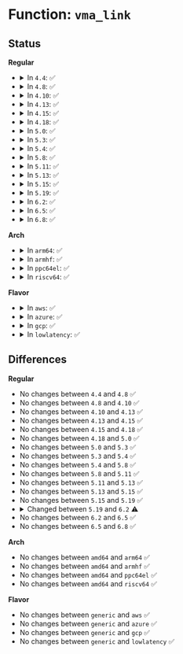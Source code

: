 # Function: <code>vma_link</code>

## Status
<b>Regular</b>
<ul>
<li>
<details>
<summary>In <code>4.4</code>: ✅</summary>

```c
void vma_link(struct mm_struct *mm, struct vm_area_struct *vma, struct vm_area_struct *prev, struct rb_node **rb_link, struct rb_node *rb_parent);
```

**Collision:** Unique Static

**Inline:** No

**Transformation:** False

**Instances:**

```
In mm/mmap.c (ffffffff811c4bc0)
Location: mm/mmap.c:668
Inline: False
Direct callers:
  - mm/mmap.c:do_brk
  - mm/mmap.c:mmap_region
  - mm/mmap.c:mmap_region
  - mm/mmap.c:insert_vm_struct
  - mm/mmap.c:copy_vma
```
**Symbols:**

```
ffffffff811c4bc0-ffffffff811c4c7b: vma_link (STB_LOCAL)
```
</details>
</li>
<li>
<details>
<summary>In <code>4.8</code>: ✅</summary>

```c
void vma_link(struct mm_struct *mm, struct vm_area_struct *vma, struct vm_area_struct *prev, struct rb_node **rb_link, struct rb_node *rb_parent);
```

**Collision:** Unique Static

**Inline:** No

**Transformation:** False

**Instances:**

```
In mm/mmap.c (ffffffff811e09e0)
Location: mm/mmap.c:560
Inline: False
Direct callers:
  - mm/mmap.c:copy_vma
  - mm/mmap.c:insert_vm_struct
  - mm/mmap.c:do_brk
  - mm/mmap.c:mmap_region
  - mm/mmap.c:mmap_region
```
**Symbols:**

```
ffffffff811e09e0-ffffffff811e0a9b: vma_link (STB_LOCAL)
```
</details>
</li>
<li>
<details>
<summary>In <code>4.10</code>: ✅</summary>

```c
void vma_link(struct mm_struct *mm, struct vm_area_struct *vma, struct vm_area_struct *prev, struct rb_node **rb_link, struct rb_node *rb_parent);
```

**Collision:** Unique Static

**Inline:** No

**Transformation:** False

**Instances:**

```
In mm/mmap.c (ffffffff811f0910)
Location: mm/mmap.c:587
Inline: False
Direct callers:
  - mm/mmap.c:copy_vma
  - mm/mmap.c:insert_vm_struct
  - mm/mmap.c:do_brk
  - mm/mmap.c:mmap_region
  - mm/mmap.c:mmap_region
```
**Symbols:**

```
ffffffff811f0910-ffffffff811f09cb: vma_link (STB_LOCAL)
```
</details>
</li>
<li>
<details>
<summary>In <code>4.13</code>: ✅</summary>

```c
void vma_link(struct mm_struct *mm, struct vm_area_struct *vma, struct vm_area_struct *prev, struct rb_node **rb_link, struct rb_node *rb_parent);
```

**Collision:** Unique Static

**Inline:** No

**Transformation:** False

**Instances:**

```
In mm/mmap.c (ffffffff811fb790)
Location: mm/mmap.c:603
Inline: False
Direct callers:
  - mm/mmap.c:copy_vma
  - mm/mmap.c:insert_vm_struct
  - mm/mmap.c:do_brk_flags
  - mm/mmap.c:mmap_region
  - mm/mmap.c:mmap_region
```
**Symbols:**

```
ffffffff811fb790-ffffffff811fb84b: vma_link (STB_LOCAL)
```
</details>
</li>
<li>
<details>
<summary>In <code>4.15</code>: ✅</summary>

```c
void vma_link(struct mm_struct *mm, struct vm_area_struct *vma, struct vm_area_struct *prev, struct rb_node **rb_link, struct rb_node *rb_parent);
```

**Collision:** Unique Static

**Inline:** No

**Transformation:** False

**Instances:**

```
In mm/mmap.c (ffffffff81213cd0)
Location: mm/mmap.c:604
Inline: False
Direct callers:
  - mm/mmap.c:copy_vma
  - mm/mmap.c:insert_vm_struct
  - mm/mmap.c:do_brk_flags
  - mm/mmap.c:mmap_region
  - mm/mmap.c:mmap_region
```
**Symbols:**

```
ffffffff81213cd0-ffffffff81213d8b: vma_link (STB_LOCAL)
```
</details>
</li>
<li>
<details>
<summary>In <code>4.18</code>: ✅</summary>

```c
void vma_link(struct mm_struct *mm, struct vm_area_struct *vma, struct vm_area_struct *prev, struct rb_node **rb_link, struct rb_node *rb_parent);
```

**Collision:** Unique Static

**Inline:** No

**Transformation:** False

**Instances:**

```
In mm/mmap.c (ffffffff81234be0)
Location: mm/mmap.c:613
Inline: False
Direct callers:
  - mm/mmap.c:copy_vma
  - mm/mmap.c:insert_vm_struct
  - mm/mmap.c:do_brk_flags
  - mm/mmap.c:mmap_region
  - mm/mmap.c:mmap_region
```
**Symbols:**

```
ffffffff81234be0-ffffffff81234ca1: vma_link (STB_LOCAL)
```
</details>
</li>
<li>
<details>
<summary>In <code>5.0</code>: ✅</summary>

```c
void vma_link(struct mm_struct *mm, struct vm_area_struct *vma, struct vm_area_struct *prev, struct rb_node **rb_link, struct rb_node *rb_parent);
```

**Collision:** Unique Static

**Inline:** No

**Transformation:** False

**Instances:**

```
In mm/mmap.c (ffffffff81248360)
Location: mm/mmap.c:637
Inline: False
Direct callers:
  - mm/mmap.c:copy_vma
  - mm/mmap.c:insert_vm_struct
  - mm/mmap.c:do_brk_flags
  - mm/mmap.c:mmap_region
  - mm/mmap.c:mmap_region
```
**Symbols:**

```
ffffffff81248360-ffffffff81248421: vma_link (STB_LOCAL)
```
</details>
</li>
<li>
<details>
<summary>In <code>5.3</code>: ✅</summary>

```c
void vma_link(struct mm_struct *mm, struct vm_area_struct *vma, struct vm_area_struct *prev, struct rb_node **rb_link, struct rb_node *rb_parent);
```

**Collision:** Unique Static

**Inline:** No

**Transformation:** False

**Instances:**

```
In mm/mmap.c (ffffffff8125a5b0)
Location: mm/mmap.c:639
Inline: False
Direct callers:
  - mm/mmap.c:copy_vma
  - mm/mmap.c:insert_vm_struct
  - mm/mmap.c:do_brk_flags
  - mm/mmap.c:mmap_region
  - mm/mmap.c:mmap_region
```
**Symbols:**

```
ffffffff8125a5b0-ffffffff8125a671: vma_link (STB_LOCAL)
```
</details>
</li>
<li>
<details>
<summary>In <code>5.4</code>: ✅</summary>

```c
void vma_link(struct mm_struct *mm, struct vm_area_struct *vma, struct vm_area_struct *prev, struct rb_node **rb_link, struct rb_node *rb_parent);
```

**Collision:** Unique Static

**Inline:** No

**Transformation:** False

**Instances:**

```
In mm/mmap.c (ffffffff81268b90)
Location: mm/mmap.c:640
Inline: False
Direct callers:
  - mm/mmap.c:copy_vma
  - mm/mmap.c:insert_vm_struct
  - mm/mmap.c:do_brk_flags
  - mm/mmap.c:mmap_region
  - mm/mmap.c:mmap_region
```
**Symbols:**

```
ffffffff81268b90-ffffffff81268c51: vma_link (STB_LOCAL)
```
</details>
</li>
<li>
<details>
<summary>In <code>5.8</code>: ✅</summary>

```c
void vma_link(struct mm_struct *mm, struct vm_area_struct *vma, struct vm_area_struct *prev, struct rb_node **rb_link, struct rb_node *rb_parent);
```

**Collision:** Unique Static

**Inline:** No

**Transformation:** False

**Instances:**

```
In mm/mmap.c (ffffffff81298d70)
Location: mm/mmap.c:643
Inline: False
Direct callers:
  - mm/mmap.c:copy_vma
  - mm/mmap.c:insert_vm_struct
  - mm/mmap.c:do_brk_flags
  - mm/mmap.c:mmap_region
  - mm/mmap.c:mmap_region
```
**Symbols:**

```
ffffffff81298d70-ffffffff81298f3a: vma_link (STB_LOCAL)
```
</details>
</li>
<li>
<details>
<summary>In <code>5.11</code>: ✅</summary>

```c
void vma_link(struct mm_struct *mm, struct vm_area_struct *vma, struct vm_area_struct *prev, struct rb_node **rb_link, struct rb_node *rb_parent);
```

**Collision:** Unique Static

**Inline:** No

**Transformation:** False

**Instances:**

```
In mm/mmap.c (ffffffff812a3f30)
Location: mm/mmap.c:685
Inline: False
Direct callers:
  - mm/mmap.c:copy_vma
  - mm/mmap.c:insert_vm_struct
  - mm/mmap.c:do_brk_flags
  - mm/mmap.c:mmap_region
  - mm/mmap.c:mmap_region
```
**Symbols:**

```
ffffffff812a3f30-ffffffff812a40fa: vma_link (STB_LOCAL)
```
</details>
</li>
<li>
<details>
<summary>In <code>5.13</code>: ✅</summary>

```c
void vma_link(struct mm_struct *mm, struct vm_area_struct *vma, struct vm_area_struct *prev, struct rb_node **rb_link, struct rb_node *rb_parent);
```

**Collision:** Unique Static

**Inline:** No

**Transformation:** False

**Instances:**

```
In mm/mmap.c (ffffffff812a96a0)
Location: mm/mmap.c:689
Inline: False
Direct callers:
  - mm/mmap.c:copy_vma
  - mm/mmap.c:insert_vm_struct
  - mm/mmap.c:do_brk_flags
  - mm/mmap.c:mmap_region
  - mm/mmap.c:mmap_region
```
**Symbols:**

```
ffffffff812a96a0-ffffffff812a986a: vma_link (STB_LOCAL)
```
</details>
</li>
<li>
<details>
<summary>In <code>5.15</code>: ✅</summary>

```c
void vma_link(struct mm_struct *mm, struct vm_area_struct *vma, struct vm_area_struct *prev, struct rb_node **rb_link, struct rb_node *rb_parent);
```

**Collision:** Unique Static

**Inline:** No

**Transformation:** False

**Instances:**

```
In mm/mmap.c (ffffffff812eaca0)
Location: mm/mmap.c:686
Inline: False
Direct callers:
  - mm/mmap.c:copy_vma
  - mm/mmap.c:insert_vm_struct
  - mm/mmap.c:do_brk_flags
  - mm/mmap.c:mmap_region
  - mm/mmap.c:mmap_region
```
**Symbols:**

```
ffffffff812eaca0-ffffffff812eae6a: vma_link (STB_LOCAL)
```
</details>
</li>
<li>
<details>
<summary>In <code>5.19</code>: ✅</summary>

```c
void vma_link(struct mm_struct *mm, struct vm_area_struct *vma, struct vm_area_struct *prev, struct rb_node **rb_link, struct rb_node *rb_parent);
```

**Collision:** Unique Static

**Inline:** No

**Transformation:** False

**Instances:**

```
In mm/mmap.c (ffffffff8134da00)
Location: mm/mmap.c:692
Inline: False
Direct callers:
  - mm/mmap.c:copy_vma
  - mm/mmap.c:insert_vm_struct
  - mm/mmap.c:do_brk_flags
  - mm/mmap.c:mmap_region
  - mm/mmap.c:mmap_region
```
**Symbols:**

```
ffffffff8134da00-ffffffff8134dbf0: vma_link (STB_LOCAL)
```
</details>
</li>
<li>
<details>
<summary>In <code>6.2</code>: ✅</summary>

```c
int vma_link(struct mm_struct *mm, struct vm_area_struct *vma);
```

**Collision:** Unique Static

**Inline:** No

**Transformation:** False

**Instances:**

```
In mm/mmap.c (ffffffff813c7020)
Location: mm/mmap.c:470
Inline: False
Direct callers:
  - mm/mmap.c:copy_vma
  - mm/mmap.c:insert_vm_struct
```
**Symbols:**

```
ffffffff813c7020-ffffffff813c7120: vma_link (STB_LOCAL)
```
</details>
</li>
<li>
<details>
<summary>In <code>6.5</code>: ✅</summary>

```c
int vma_link(struct mm_struct *mm, struct vm_area_struct *vma);
```

**Collision:** Unique Static

**Inline:** No

**Transformation:** False

**Instances:**

```
In mm/mmap.c (ffffffff813fb380)
Location: mm/mmap.c:407
Inline: False
Direct callers:
  - mm/mmap.c:copy_vma
  - mm/mmap.c:insert_vm_struct
```
**Symbols:**

```
ffffffff813fb380-ffffffff813fb4a0: vma_link (STB_LOCAL)
```
</details>
</li>
<li>
<details>
<summary>In <code>6.8</code>: ✅</summary>

```c
int vma_link(struct mm_struct *mm, struct vm_area_struct *vma);
```

**Collision:** Unique Static

**Inline:** No

**Transformation:** False

**Instances:**

```
In mm/mmap.c (ffffffff814272e0)
Location: mm/mmap.c:395
Inline: False
Direct callers:
  - mm/mmap.c:copy_vma
  - mm/mmap.c:insert_vm_struct
```
**Symbols:**

```
ffffffff814272e0-ffffffff81427486: vma_link (STB_LOCAL)
```
</details>
</li>
</ul>
<b>Arch</b>
<ul>
<li>
<details>
<summary>In <code>arm64</code>: ✅</summary>

```c
void vma_link(struct mm_struct *mm, struct vm_area_struct *vma, struct vm_area_struct *prev, struct rb_node **rb_link, struct rb_node *rb_parent);
```

**Collision:** Unique Static

**Inline:** No

**Transformation:** False

**Instances:**

```
In mm/mmap.c (ffff800010300110)
Location: mm/mmap.c:640
Inline: False
Direct callers:
  - mm/mmap.c:copy_vma
  - mm/mmap.c:insert_vm_struct
  - mm/mmap.c:do_brk_flags
  - mm/mmap.c:mmap_region
  - mm/mmap.c:mmap_region
```
**Symbols:**

```
ffff800010300110-ffff800010300214: vma_link (STB_LOCAL)
```
</details>
</li>
<li>
<details>
<summary>In <code>armhf</code>: ✅</summary>

```c
void vma_link(struct mm_struct *mm, struct vm_area_struct *vma, struct vm_area_struct *prev, struct rb_node **rb_link, struct rb_node *rb_parent);
```

**Collision:** Unique Static

**Inline:** No

**Transformation:** False

**Instances:**

```
In mm/mmap.c (c051ebc4)
Location: mm/mmap.c:640
Inline: False
Direct callers:
  - mm/mmap.c:copy_vma
  - mm/mmap.c:insert_vm_struct
  - mm/mmap.c:do_brk_flags
  - mm/mmap.c:mmap_region
  - mm/mmap.c:mmap_region
```
**Symbols:**

```
c051ebc4-c051ec80: vma_link (STB_LOCAL)
```
</details>
</li>
<li>
<details>
<summary>In <code>ppc64el</code>: ✅</summary>

```c
void vma_link(struct mm_struct *mm, struct vm_area_struct *vma, struct vm_area_struct *prev, struct rb_node **rb_link, struct rb_node *rb_parent);
```

**Collision:** Unique Static

**Inline:** No

**Transformation:** False

**Instances:**

```
In mm/mmap.c (c0000000003cbf60)
Location: mm/mmap.c:640
Inline: False
Direct callers:
  - mm/mmap.c:copy_vma
  - mm/mmap.c:insert_vm_struct
  - mm/mmap.c:do_brk_flags
  - mm/mmap.c:mmap_region
  - mm/mmap.c:mmap_region
```
**Symbols:**

```
c0000000003cbf60-c0000000003cc0b0: vma_link (STB_LOCAL)
```
</details>
</li>
<li>
<details>
<summary>In <code>riscv64</code>: ✅</summary>

```c
void vma_link(struct mm_struct *mm, struct vm_area_struct *vma, struct vm_area_struct *prev, struct rb_node **rb_link, struct rb_node *rb_parent);
```

**Collision:** Unique Static

**Inline:** No

**Transformation:** False

**Instances:**

```
In mm/mmap.c (ffffffe00020dae4)
Location: mm/mmap.c:640
Inline: False
Direct callers:
  - mm/mmap.c:copy_vma
  - mm/mmap.c:insert_vm_struct
  - mm/mmap.c:do_brk_flags
  - mm/mmap.c:mmap_region
  - mm/mmap.c:mmap_region
```
**Symbols:**

```
ffffffe00020dae4-ffffffe00020dba6: vma_link (STB_LOCAL)
```
</details>
</li>
</ul>
<b>Flavor</b>
<ul>
<li>
<details>
<summary>In <code>aws</code>: ✅</summary>

```c
void vma_link(struct mm_struct *mm, struct vm_area_struct *vma, struct vm_area_struct *prev, struct rb_node **rb_link, struct rb_node *rb_parent);
```

**Collision:** Unique Static

**Inline:** No

**Transformation:** False

**Instances:**

```
In mm/mmap.c (ffffffff812611e0)
Location: mm/mmap.c:640
Inline: False
Direct callers:
  - mm/mmap.c:copy_vma
  - mm/mmap.c:insert_vm_struct
  - mm/mmap.c:do_brk_flags
  - mm/mmap.c:mmap_region
  - mm/mmap.c:mmap_region
```
**Symbols:**

```
ffffffff812611e0-ffffffff812612a1: vma_link (STB_LOCAL)
```
</details>
</li>
<li>
<details>
<summary>In <code>azure</code>: ✅</summary>

```c
void vma_link(struct mm_struct *mm, struct vm_area_struct *vma, struct vm_area_struct *prev, struct rb_node **rb_link, struct rb_node *rb_parent);
```

**Collision:** Unique Static

**Inline:** No

**Transformation:** False

**Instances:**

```
In mm/mmap.c (ffffffff81253600)
Location: mm/mmap.c:640
Inline: False
Direct callers:
  - mm/mmap.c:copy_vma
  - mm/mmap.c:insert_vm_struct
  - mm/mmap.c:do_brk_flags
  - mm/mmap.c:mmap_region
  - mm/mmap.c:mmap_region
```
**Symbols:**

```
ffffffff81253600-ffffffff812536c1: vma_link (STB_LOCAL)
```
</details>
</li>
<li>
<details>
<summary>In <code>gcp</code>: ✅</summary>

```c
void vma_link(struct mm_struct *mm, struct vm_area_struct *vma, struct vm_area_struct *prev, struct rb_node **rb_link, struct rb_node *rb_parent);
```

**Collision:** Unique Static

**Inline:** No

**Transformation:** False

**Instances:**

```
In mm/mmap.c (ffffffff8125ef80)
Location: mm/mmap.c:640
Inline: False
Direct callers:
  - mm/mmap.c:copy_vma
  - mm/mmap.c:insert_vm_struct
  - mm/mmap.c:do_brk_flags
  - mm/mmap.c:mmap_region
  - mm/mmap.c:mmap_region
```
**Symbols:**

```
ffffffff8125ef80-ffffffff8125f041: vma_link (STB_LOCAL)
```
</details>
</li>
<li>
<details>
<summary>In <code>lowlatency</code>: ✅</summary>

```c
void vma_link(struct mm_struct *mm, struct vm_area_struct *vma, struct vm_area_struct *prev, struct rb_node **rb_link, struct rb_node *rb_parent);
```

**Collision:** Unique Static

**Inline:** No

**Transformation:** False

**Instances:**

```
In mm/mmap.c (ffffffff8126e950)
Location: mm/mmap.c:640
Inline: False
Direct callers:
  - mm/mmap.c:copy_vma
  - mm/mmap.c:insert_vm_struct
  - mm/mmap.c:do_brk_flags
  - mm/mmap.c:mmap_region
  - mm/mmap.c:mmap_region
```
**Symbols:**

```
ffffffff8126e950-ffffffff8126ea11: vma_link (STB_LOCAL)
```
</details>
</li>
</ul>

## Differences
<b>Regular</b>
<ul>
<li>
No changes between <code>4.4</code> and <code>4.8</code> ✅
</li>
<li>
No changes between <code>4.8</code> and <code>4.10</code> ✅
</li>
<li>
No changes between <code>4.10</code> and <code>4.13</code> ✅
</li>
<li>
No changes between <code>4.13</code> and <code>4.15</code> ✅
</li>
<li>
No changes between <code>4.15</code> and <code>4.18</code> ✅
</li>
<li>
No changes between <code>4.18</code> and <code>5.0</code> ✅
</li>
<li>
No changes between <code>5.0</code> and <code>5.3</code> ✅
</li>
<li>
No changes between <code>5.3</code> and <code>5.4</code> ✅
</li>
<li>
No changes between <code>5.4</code> and <code>5.8</code> ✅
</li>
<li>
No changes between <code>5.8</code> and <code>5.11</code> ✅
</li>
<li>
No changes between <code>5.11</code> and <code>5.13</code> ✅
</li>
<li>
No changes between <code>5.13</code> and <code>5.15</code> ✅
</li>
<li>
No changes between <code>5.15</code> and <code>5.19</code> ✅
</li>
<li>
<details>
<summary>Changed between <code>5.19</code> and <code>6.2</code> ⚠️</summary>
<ul>
<li>
<b>Param removed. </b>
<code>struct vm_area_struct *prev</code>
</li>
<li>
<b>Param removed. </b>
<code>struct rb_node **rb_link</code>
</li>
<li>
<b>Param removed. </b>
<code>struct rb_node *rb_parent</code>
</li>
<li>
<b>Return type changed. </b>
<code>void</code> ➡️ <code>int</code>
</li>
</ul>
</details>
</li>
<li>
No changes between <code>6.2</code> and <code>6.5</code> ✅
</li>
<li>
No changes between <code>6.5</code> and <code>6.8</code> ✅
</li>
</ul>
<b>Arch</b>
<ul>
<li>
No changes between <code>amd64</code> and <code>arm64</code> ✅
</li>
<li>
No changes between <code>amd64</code> and <code>armhf</code> ✅
</li>
<li>
No changes between <code>amd64</code> and <code>ppc64el</code> ✅
</li>
<li>
No changes between <code>amd64</code> and <code>riscv64</code> ✅
</li>
</ul>
<b>Flavor</b>
<ul>
<li>
No changes between <code>generic</code> and <code>aws</code> ✅
</li>
<li>
No changes between <code>generic</code> and <code>azure</code> ✅
</li>
<li>
No changes between <code>generic</code> and <code>gcp</code> ✅
</li>
<li>
No changes between <code>generic</code> and <code>lowlatency</code> ✅
</li>
</ul>
